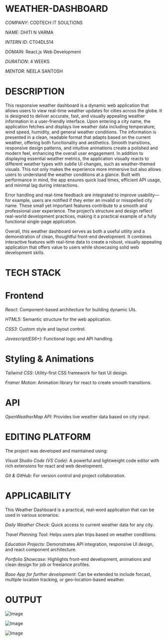 # WEATHER-DASHBOARD

*COMPANY*: CODTECH IT SOULTIONS

*NAME*: DHITI N VARMA

*INTERN ID*: CT04DL514

*DOMAIN*: React.js Web Development

*DURATION*: 4 WEEKS

*MENTOR*: NEELA SANTOSH

# DESCRIPTION
This responsive weather dashboard is a dynamic web application that allows users to view real-time weather updates for cities across the globe. It is designed to deliver accurate, fast, and visually appealing weather information in a user-friendly interface. Upon entering a city name, the application fetches and displays live weather data including temperature, wind speed, humidity, and general weather conditions. The information is presented in a clean, readable format that adapts based on the current weather, offering both functionality and aesthetics. Smooth transitions, responsive design patterns, and intuitive animations create a polished and modern feel, enhancing the overall user engagement. In addition to displaying essential weather metrics, the application visually reacts to different weather types with subtle UI changes, such as weather-themed visuals. This not only makes the experience more immersive but also allows users to understand the weather conditions at a glance. Built with performance in mind, the app ensures quick load times, efficient API usage, and minimal lag during interactions.

Error handling and real-time feedback are integrated to improve usability—for example, users are notified if they enter an invalid or misspelled city name. These small yet important features contribute to a smooth and professional user experience. The project’s structure and design reflect real-world development practices, making it a practical example of a fully functional single-page application.

Overall, this weather dashboard serves as both a useful utility and a demonstration of clean, thoughtful front-end development. It combines interactive features with real-time data to create a robust, visually appealing application that offers value to users while showcasing solid web development skills.


# TECH STACK

# Frontend
*React*: Component-based architecture for building dynamic UIs.

*HTML5*: Semantic structure for the web application.

*CSS3*: Custom style and layout control.

*Javascript(ES6+)*: Functional logic and API handling.

# Styling & Animations
*Tailwind CSS*: Utility-first CSS framework for fast UI design.

*Framer Motion*: Animation library for react to create smooth transitions.

# API 
*OpenWeatherMap API*: Provides live weather data based on city input.

# EDITING PLATFORM
The project was developed and maintained using:

*Visual Studio Code (VS Code)*: A powerful and lightweight code editor with rich extensions for react and web development.

*Git & GitHub*: For version control and project collaboration.


# APPLICABILITY 
This Weather Dashboard is a practical, real-word application that can be used in various scenarios:

*Daily Weather Check*: Quick access to current weather data for any city.

*Travel Planning Tool*: Helps users plan trips based on weather conditions.

*Education Projects*: Demonstrates API integration, responsive UI design, and react component architecture.

*Portfolio Showcase*: Highlights front-end development, animations and clean design for job or freelance profiles.

*Base App for further development*: Can be extended to include forcast, multiple location tracking, or geo-location-based weather.

# OUTPUT

![Image](https://github.com/user-attachments/assets/01440856-c656-4919-a40d-dd18bee4df84)




![Image](https://github.com/user-attachments/assets/46c4f0d1-8b8f-4cae-b2a8-24a1299a9a9b)



![Image](https://github.com/user-attachments/assets/36bd726e-7cc7-46bc-90a6-671bfe009328)







